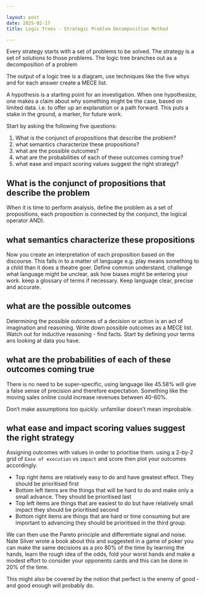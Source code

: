 ```yaml
---

layout: post
date: 2025-02-17
title: Logic Trees - Strategic Problem Decomposition Method

---
```


Every strategy starts with a set of problems to be solved. The strategy is a set of solutions to those problems. The logic tree branches out as a decomposition of a problem

The output of a logic tree is a diagram, use techniques like the five whys and for each answer create a MECE list.

A hypothesis is a starting point for an investigation. When one hypothesize, one makes a claim about why something might be the case, based on limited data. i.e. to offer up an explanation or a path forward. This puts a stake in the ground, a marker, for future work.

 Start by asking the following five questions:

1. What is the conjunct of propositions that describe the problem?
2. what semantics characterize these propositions?
3. what are the possible outcomes?
4. what are the probabilities of each of these outcomes coming true?
5. what ease and impact scoring values suggest the right strategy?

## What is the conjunct of propositions that describe the problem

When it is time to perform analysis, define the problem as a set of propositions, each proposition is connected by the conjunct, the logical operator AND).

## what semantics characterize these propositions

Now you create an interpretation of each proposition based on the discourse. This falls in to a matter of language e.g. play means something to a child than it does a theatre goer. Define common understand, challenge what language might be unclear, ask how biases might be entering your work. keep a glossary of terms if necessary. Keep language clear, precise and accurate.

## what are the possible outcomes

Determining the possible outcomes of a decision or action is an act of imagination and reasoning. Write down possible outcomes as a MECE list. Watch out for inductive reasoning - find facts. Start by defining your terms ans looking at data you have.

## what are the probabilities of each of these outcomes coming true

There is no need to be super-specific, using language like 45.58% will give a false sense of precision and therefore expectation. Something like the moving sales online could increase revenues between 40-60%.

Don’t make assumptions too quickly. unfamiliar doesn’t mean improbable.

## what ease and impact scoring values suggest the right strategy

Assigning outcomes with values in order to prioritise them. using a 2-by-2 grid of `Ease of execution` vs `impact` and score then plot your outcomes accordingly.

- Top right items are relatively easy to do and have greatest effect. They should be prioritised first
- Bottom left items are the things that will be hard to do and make only a small advance. They should be prioritised last
- Top left items are things that are easiest to do but have relatively small impact they should be prioritised second
- Bottom right items are things that are hard or time consuming but are important to advancing they should be prioritised in the third group.

We can then use the Pareto principle and differentiate signal and noise. Nate Silver wrote a book about this and suggested in a game of poker you can make the same decisions as a pro 80% of the time by learning the hands, learn the rough idea of the odds, fold your worst hands and make a modest effort to consider your opponents cards and this can be done in 20% of the time.

This might also be covered by the notion that perfect is the enemy of good - and good enough will probably do.
